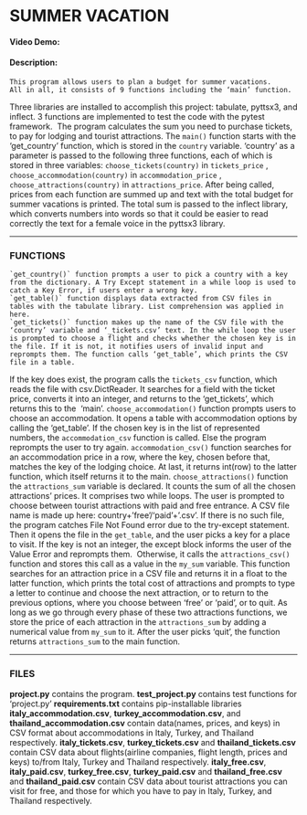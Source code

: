 # SUMMER VACATION

#### Video Demo:  <URL HERE>
#### Description:
	This program allows users to plan a budget for summer vacations.  
	All in all, it consists of 9 functions including the ‘main’ function. 
Three libraries are installed to accomplish this project: tabulate, pyttsx3,  and inflect. 3 functions are implemented to test the code with the pytest framework. 
	The program calculates the sum you need to purchase tickets, to pay for lodging and tourist attractions.
	The `main()` function starts with the ‘get_country’ function, which is stored in the ```country``` variable. ‘country’ as a parameter is passed to the following three functions, each of which is stored in three variables: `choose_tickets(country)` in ```tickets_price```
,  `choose_accommodation(country)` in ```accommodation_price```
, `choose_attractions(country)` in ```attractions_price```. After being called, prices from each function are summed up and text with the total budget for summer vacations is printed. The total sum is passed to the inflect library, which converts numbers into words so that it could be easier to read correctly the text for a female voice in the pyttsx3 library.

***

### FUNCTIONS
	`get_country()` function prompts a user to pick a country with a key from the dictionary. A Try Except statement in a while loop is used to catch a Key Error, if users enter a wrong key.
	`get_table()` function displays data extracted from CSV files in tables with the tabulate library. List comprehension was applied in here.
	`get_tickets()` function makes up the name of the CSV file with the ‘country’ variable and ‘_tickets.csv’ text. In the while loop the user is prompted to choose a flight and checks whether the chosen key is in the file. If it is not, it notifies users of invalid input and reprompts them. The function calls ‘get_table’, which prints the CSV file in a table.
If the key does exist, the program calls the `tickets_csv` function, which reads the file with csv.DictReader. It searches for a field with the ticket price, converts it into an integer, and returns to the ‘get_tickets’, which returns this to the  ‘main’.
	`choose_accommodation()` function prompts users to choose an accommodation. It opens a table with accommodation options by calling the ‘get_table’. If the chosen key is in the list of represented numbers, the `accommodation_csv` function is called. Else the program reprompts the user to try again.
	`accommodation_csv()` function searches for an accommodation price in a row, where the key, chosen before that, matches the key of the lodging choice. At last, it returns int(row) to the latter function, which itself returns it to the main.
	`choose_attractions()` function the ```attractions_sum``` variable is declared. It counts the sum of all the chosen attractions’ prices. It comprises two while loops. The user is prompted to choose between tourist attractions with paid and free entrance. A CSV file name is made up here: country+’free’/‘paid’+’.csv’. If there is no such file, the program catches File Not Found error due to the try-except statement. Then it opens the file in the `get_table`, and the user picks a key for a place to visit. If the key is not an integer, the except block informs the user of the  Value Error and reprompts them. 
	Otherwise, it calls the `attractions_csv()` function and stores this call as a value in the ```my_sum``` variable. This function searches for an attraction price in a CSV file and returns it in a float to the latter function, which prints the total cost of attractions and prompts to type a letter to continue and choose the next attraction, or to return to the previous options, where you choose between ‘free’ or ‘paid’, or to quit. As long as we go through every phase of these two attractions functions, we store the price of each attraction in the ```attractions_sum``` by adding a numerical value from ```my_sum``` to it. After the user picks ‘quit’, the function returns ```attractions_sum``` to the main function. 

***
	
### FILES
**project.py** contains the program.
**test_project.py** contains test functions for ‘project.py’
**requirements.txt** contains pip-installable libraries
**italy_accommodation.csv**, **turkey_accommodation.csv**, and **thailand_accommodation.csv** contain data(names, prices, and keys) in CSV format about accommodations in Italy, Turkey, and Thailand respectively.
**italy_tickets.csv**, **turkey_tickets.csv** and **thailand_tickets.csv** contain CSV data about flights(airline companies, flight length, prices and keys) to/from Italy, Turkey and Thailand respectively.
**italy_free.csv**, **italy_paid.csv**, **turkey_free.csv**, **turkey_paid.csv**  and **thailand_free.csv** and **thailand_paid.csv** contain CSV data about tourist attractions you can visit for free, and those for which you have to pay in Italy, Turkey, and Thailand respectively.
